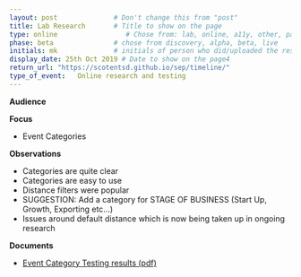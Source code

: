 ```yaml
---
layout: post              # Don't change this from "post"
title: Lab Research       # Title to show on the page
type: online                 # Chose from: lab, online, a11y, other, partner
phase: beta               # chose from discovery, alpha, beta, live
initials: mk              # initials of person who did/uploaded the research
display_date: 25th Oct 2019 # Date to show on the page4
return_url: "https://scotentsd.github.io/sep/timeline/"         
type_of_event:   Online research and testing
---
```


**Audience**


**Focus**
- Event Categories

**Observations**
- Categories are quite clear
- Categories are easy to use
- Distance filters were popular
- SUGGESTION: Add a category for STAGE OF BUSINESS (Start Up, Growth, Exporting etc...)
- Issues around default distance which is now being taken up in ongoing research

**Documents**
- [Event Category Testing results (pdf)](../files/SEP_2019_Oct_25_Event_Category.pdf)

